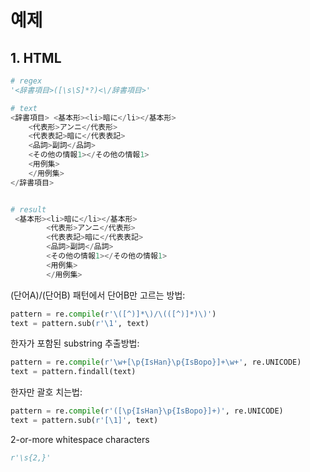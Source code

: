 # 예제

## 1. HTML
  ```python
  # regex
  '<辞書項目>([\s\S]*?)<\/辞書項目>'

  # text 
  <辞書項目> <基本形><li>暗に</li></基本形>
      <代表形>アンニ</代表形>
      <代表表記>暗に</代表表記>
      <品詞>副詞</品詞>
      <その他の情報1></その他の情報1>
      <用例集>
      </用例集>
  </辞書項目>


  # result
   <基本形><li>暗に</li></基本形>
          <代表形>アンニ</代表形>
          <代表表記>暗に</代表表記>
          <品詞>副詞</品詞>
          <その他の情報1></その他の情報1>
          <用例集>
          </用例集>
  ```



(단어A)/(단어B) 패턴에서 단어B만 고르는 방법:
```python
pattern = re.compile(r'\([^)]*\)/\(([^)]*)\)')
text = pattern.sub(r'\1', text)
```
한자가 포함된 substring 추출방법:
```python
pattern = re.compile(r'\w+[\p{IsHan}\p{IsBopo}]+\w+', re.UNICODE)
text = pattern.findall(text)
```
한자만 괄호 치는법:
```python
pattern = re.compile(r'([\p{IsHan}\p{IsBopo}]+)', re.UNICODE)
text = pattern.sub(r'[\1]', text)
```

2-or-more whitespace characters
```python
r'\s{2,}'
```
